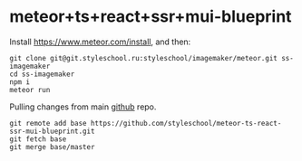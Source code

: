# meteor+ts+react+ssr+mui-blueprint

Install https://www.meteor.com/install, and then:
```
git clone git@git.styleschool.ru:styleschool/imagemaker/meteor.git ss-imagemaker
cd ss-imagemaker
npm i
meteor run
```

Pulling changes from main [github](https://github.com/styleschool/meteor-ts-react-ssr-mui-blueprint) repo.
```
git remote add base https://github.com/styleschool/meteor-ts-react-ssr-mui-blueprint.git
git fetch base
git merge base/master
```

